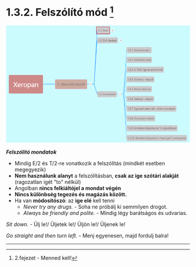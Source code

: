 # 1.3.2. Felszólító mód [^1]

![1.3](images/1.3.png)

***Felszólító mondatok***

* Mindig E/2 és T/2-re vonatkozik a felszólítás (mindkét esetben megegyezik)
* **Nem használunk alanyt** a felszólításban, **csak az ige szótári alakját** (ragozatlan igét "to" nélkül)
* Angolban **nincs felkiáltójel a mondat végén**
* **Nincs különbség tegezés és magázás között.**
* Ha van **módosítószó**: az **ige elé** kell tenni
  * *Never try any drugs.* - Soha ne próbálj ki semmilyen drogot.
  * *Always be friendly and polite.* - Mindig légy barátságos és udvarias.

*Sit down.* - Ülj le!/ Üljetek le!/ Üljön le!/ Üljenek le!

*Go straight and then turn left.* - Menj egyenesen, majd fordulj balra!

---
[^1]: 2.fejezet - Menned kell!